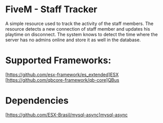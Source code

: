 # FiveM - Staff Tracker
A simple resource used to track the activity of the staff members.
The resource detects a new connection of staff member and updates his playtime on disconnect.
The system knows to detect the time where the server has no admins online and store it as well in the database.

# Supported Frameworks:
[https://github.com/esx-framework/es_extended]ESX
[https://github.com/qbcore-framework/qb-core]QBus

# Dependencies
[https://github.com/ESX-Brasil/mysql-async]mysql-async